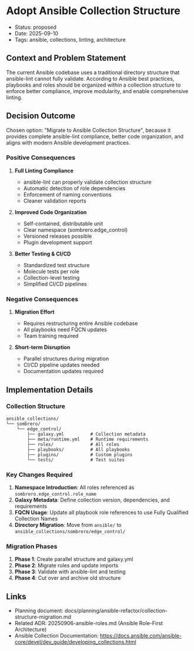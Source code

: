 # Adopt Ansible Collection Structure

- Status: proposed
- Date: 2025-09-10
- Tags: ansible, collections, linting, architecture

## Context and Problem Statement

The current Ansible codebase uses a traditional directory structure that ansible-lint cannot fully validate. According to Ansible best practices, playbooks and roles should be organized within a collection structure to enforce better compliance, improve modularity, and enable comprehensive linting.

## Decision Outcome

Chosen option: "Migrate to Ansible Collection Structure", because it provides complete ansible-lint compliance, better code organization, and aligns with modern Ansible development practices.

### Positive Consequences

1. **Full Linting Compliance**
   - ansible-lint can properly validate collection structure
   - Automatic detection of role dependencies
   - Enforcement of naming conventions
   - Cleaner validation reports

2. **Improved Code Organization**
   - Self-contained, distributable unit
   - Clear namespace (sombrero.edge_control)
   - Versioned releases possible
   - Plugin development support

3. **Better Testing & CI/CD**
   - Standardized test structure
   - Molecule tests per role
   - Collection-level testing
   - Simplified CI/CD pipelines

### Negative Consequences

1. **Migration Effort**
   - Requires restructuring entire Ansible codebase
   - All playbooks need FQCN updates
   - Team training required

2. **Short-term Disruption**
   - Parallel structures during migration
   - CI/CD pipeline updates needed
   - Documentation updates required

## Implementation Details

### Collection Structure

```
ansible_collections/
└── sombrero/
    └── edge_control/
        ├── galaxy.yml          # Collection metadata
        ├── meta/runtime.yml    # Runtime requirements
        ├── roles/              # All roles
        ├── playbooks/          # All playbooks
        ├── plugins/            # Custom plugins
        └── tests/              # Test suites
```

### Key Changes Required

1. **Namespace Introduction**: All roles referenced as `sombrero.edge_control.role_name`
2. **Galaxy Metadata**: Define collection version, dependencies, and requirements
3. **FQCN Usage**: Update all playbook role references to use Fully Qualified Collection Names
4. **Directory Migration**: Move from `ansible/` to `ansible_collections/sombrero/edge_control/`

### Migration Phases

1. **Phase 1**: Create parallel structure and galaxy.yml
2. **Phase 2**: Migrate roles and update imports
3. **Phase 3**: Validate with ansible-lint and testing
4. **Phase 4**: Cut over and archive old structure

## Links

- Planning document: docs/planning/ansible-refactor/collection-structure-migration.md
- Related ADR: 20250906-ansible-roles.md (Ansible Role-First Architecture)
- Ansible Collection Documentation: <https://docs.ansible.com/ansible-core/devel/dev_guide/developing_collections.html>

